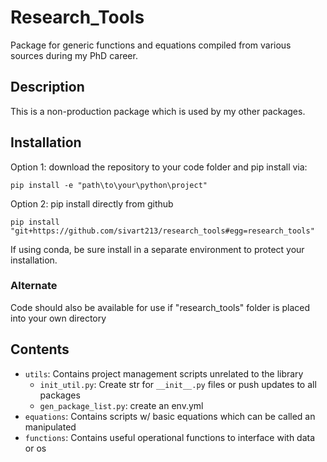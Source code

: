 # Research_Tools
Package for generic functions and equations compiled from various sources during my PhD career.

## Description
This is a non-production package which is used by my other packages.  

## Installation

Option 1: download the repository to your code folder and pip install via:

    pip install -e "path\to\your\python\project"

Option 2: pip install directly from github

    pip install "git+https://github.com/sivart213/research_tools#egg=research_tools"

If using conda, be sure install in a separate environment to protect your installation.

### Alternate
Code should also be available for use if "research_tools" folder is placed into your own directory


## Contents
- `utils`: Contains project management scripts unrelated to the library
    - `init_util.py`: Create str for `__init__.py` files or push updates to all packages
    - `gen_package_list.py`: create an env.yml
- `equations`: Contains scripts w/ basic equations which can be called an manipulated
- `functions`: Contains useful operational functions to interface with data or os
